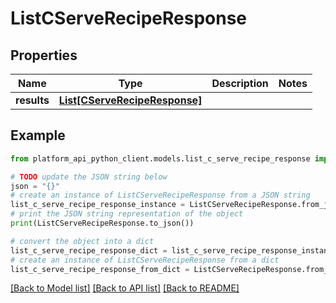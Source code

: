 # ListCServeRecipeResponse


## Properties

Name | Type | Description | Notes
------------ | ------------- | ------------- | -------------
**results** | [**List[CServeRecipeResponse]**](CServeRecipeResponse.md) |  | 

## Example

```python
from platform_api_python_client.models.list_c_serve_recipe_response import ListCServeRecipeResponse

# TODO update the JSON string below
json = "{}"
# create an instance of ListCServeRecipeResponse from a JSON string
list_c_serve_recipe_response_instance = ListCServeRecipeResponse.from_json(json)
# print the JSON string representation of the object
print(ListCServeRecipeResponse.to_json())

# convert the object into a dict
list_c_serve_recipe_response_dict = list_c_serve_recipe_response_instance.to_dict()
# create an instance of ListCServeRecipeResponse from a dict
list_c_serve_recipe_response_from_dict = ListCServeRecipeResponse.from_dict(list_c_serve_recipe_response_dict)
```
[[Back to Model list]](../README.md#documentation-for-models) [[Back to API list]](../README.md#documentation-for-api-endpoints) [[Back to README]](../README.md)


